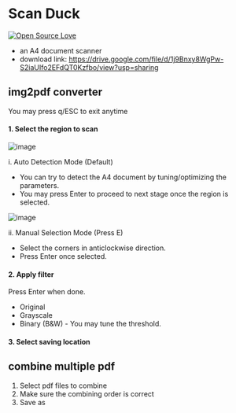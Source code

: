 # Scan Duck
[![Open Source Love](https://badges.frapsoft.com/os/v1/open-source.svg?v=103)](https://github.com/ellerbrock/open-source-badges/)
- an A4 document scanner
- download link: https://drive.google.com/file/d/1j9Bnxy8WgPw-S2iaUIfo2EFdQT0Kzfbo/view?usp=sharing

## img2pdf converter
You may press q/ESC to exit anytime

#### 1. Select the region to scan

![image](https://user-images.githubusercontent.com/69416199/152941063-961ef935-ab7f-4bc1-8ac7-ee68b6a8d730.png)

i. Auto Detection Mode (Default)
- You can try to detect the A4 document by tuning/optimizing the parameters.
- You may press Enter to proceed to next stage once the region is selected.

![image](https://user-images.githubusercontent.com/69416199/152941180-58670d26-9861-4792-9f8b-bad0a185ba3c.png)

ii. Manual Selection Mode (Press E)
- Select the corners in anticlockwise direction.
- Press Enter once selected.

#### 2. Apply filter
Press Enter when done.
- Original
- Grayscale
- Binary (B&W) - You may tune the threshold.

#### 3. Select saving location

## combine multiple pdf
1. Select pdf files to combine
2. Make sure the combining order is correct
3. Save as 

